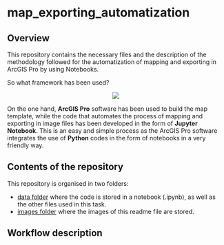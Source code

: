 # map_exporting_automatization
## Overview
This repository contains the necessary files and the description of the methodology followed for the automatization of mapping and exporting in ArcGIS Pro by using Notebooks.

So what framework has been used?
<p align="center"><img src="https://github.com/AlbertGallegoJimenez/map_exporting_automatization/tree/main/images/Framework.PNG"></p>

On the one hand, **ArcGIS Pro** software has been used to build the map template, while the code that automates the process of mapping and exporting in image files has been developed in the form of **Jupyter Notebook**. This is an easy and simple process as the ArcGIS Pro software integrates the use of **Python** codes in the form of notebooks in a very friendly way.

## Contents of the repository
This repository is organised in two folders: 
+ <a href=https://github.com/AlbertGallegoJimenez/map_exporting_automatization/tree/main/data>data folder</a>
where the code is stored in a notebook (.ipynb), as well as the other files used in this task.
+ <a href=https://github.com/AlbertGallegoJimenez/map_exporting_automatization/tree/main/images>images folder</a>
where the images of this readme file are stored.

## Workflow description

